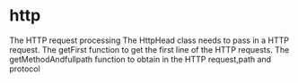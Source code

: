 # http
The HTTP request processing
The HttpHead class needs to pass in a HTTP request.
The getFirst function to get the first line of the HTTP requests.
The getMethodAndfullpath function to obtain in the HTTP request,path and protocol
